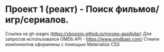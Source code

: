 # Проект 1 (реакт) - Поиск фильмов/игр/сериалов. 

  Ссылка на gh-pages (https://xboxjoin.github.io/movies-appAidar)
  Для запросов использовался OMDb API - https://www.omdbapi.com/
  Стиили компонентов оформлены с помощью Materialize CSS
